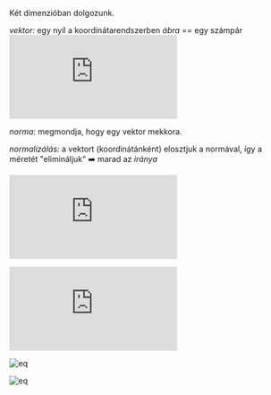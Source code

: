 Két dimenzióban dolgozunk.

_vektor:_ egy nyíl a koordinátarendszerben _ábra_ == egy számpár ![eq](http://latex.codecogs.com/png.latex?(2,3))

_norma:_ megmondja, hogy egy vektor mekkora.

_normalizálás:_ a vektort (koordinátánként) elosztjuk a normával, így a méretét "elimináljuk" :arrow_right: marad az _iránya_







![eq](http://latex.codecogs.com/png.latex?L_1)

![eq](http://latex.codecogs.com/png.latex?D%28S%28Wx+b%29,L%29)

![eq](http://latex.codecogs.com/png.latex?LOSS%20=%20\frac{1}{N}%20\sum_i%20D%28S%28Wx_i+b%29,L_i%29)

![eq](http://latex.codecogs.com/png.latex?\Large&space;x=\frac{-b\pm\sqrt{b^2-4ac}}{2a})
